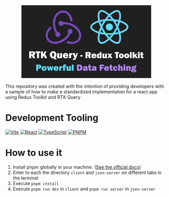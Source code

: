 <div align="center">
    <img src="logo.jpg" width="80%" />
</div>

This repository was created with the intention of providing developers with a
sample of how to make a standardized implementation for a react app using
Redux Toolkit and RTK Query

# Development Tooling

[![Vite](https://img.shields.io/badge/vite-%23646CFF.svg?style=for-the-badge&logo=vite&logoColor=white)](https://vitejs.dev)
[![React](https://img.shields.io/badge/react-%2320232a.svg?style=for-the-badge&logo=react&logoColor=%2361DAFB)](https://reactjs.org/)
[![TypeScript](https://img.shields.io/badge/typescript-%23007ACC.svg?style=for-the-badge&logo=typescript&logoColor=white)](https://www.typescriptlang.org/)
[![PNPM](https://img.shields.io/badge/pnpm-%234a4a4a.svg?style=for-the-badge&logo=pnpm&logoColor=f69220)](https://pnpm.io/)

# How to use it

1. Install pnpm globally in your machine. ([See the official docs](https://pnpm.io/installation))
2. Enter to each the directory `client` and `json-server` on different tabs in the terminal
3. Execute `pnpm install`
4. Execute `pnpm run dev` in `client` and `pnpm run server` in `json-server`
